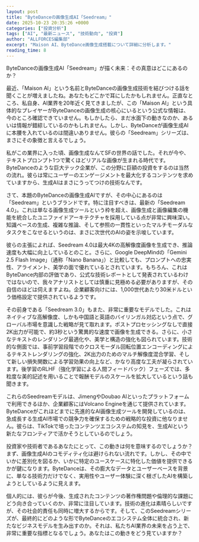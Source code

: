 ```yaml
---
layout: post
title: "ByteDanceの画像生成AI「Seedream」"
date: 2025-10-23 20:35:26 +0000
categories: ["投資分析"]
tags: ["AI", "最新ニュース", "技術動向", "投資"]
author: "ALLFORCES編集部"
excerpt: "Maison AI、ByteDance画像生成搭載について詳細に分析します。"
reading_time: 8
---
```


ByteDanceの画像生成AI「Seedream」が描く未来：その真意はどこにあるのか？

最近、「Maison AI」という名前とByteDanceの画像生成技術を結びつける話を聞くことが増えましたね。あなたもどこかで耳にしたかもしれません。正直なところ、私自身、AI業界を20年近く見てきましたが、この「Maison AI」という具体的なプレイヤーがByteDanceの画像生成の核心にいるという公式な情報は、今のところ確認できていません。もしかしたら、まだ水面下の動きなのか、あるいは情報が錯綜しているのかもしれません。しかし、ByteDanceが画像生成AIに本腰を入れているのは間違いありません。彼らの「Seedream」シリーズは、まさにその象徴と言えるでしょう。

私がこの業界に入った頃、画像生成なんてSFの世界の話でした。それが今や、テキストプロンプト1つで驚くほどリアルな画像が生まれる時代です。ByteDanceのような巨大テック企業が、この分野に巨額の投資をするのは当然の流れ。彼らは常にユーザーのエンゲージメントを最大化するコンテンツを求めていますから、生成AIはまさにうってつけの技術なんです。

さて、本題のByteDanceの画像生成AIですが、その中心にあるのは「Seedream」というブランドです。特に注目すべきは、最新の「Seedream 4.0」。これは単なる画像生成ツールという枠を超え、画像生成と画像編集の機能を統合したユニファイドアーキテクチャを採用している点が非常に興味深い。知識ベースの生成、複雑な推論、そして参照の一貫性といったマルチモーダルなタスクをこなせるというのは、まさに次世代のAIの姿を示唆しています。

彼らの主張によれば、Seedream 4.0は最大4Kの高解像度画像を生成でき、推論速度も大幅に向上しているとのこと。さらに、Google DeepMindの「Gemini 2.5 Flash Image」（通称「Nano Banana」）と比較しても、プロンプトへの忠実性、アライメント、美学の面で優れているとされています。もちろん、これはByteDance内部の評価であり、公式な技術レポートとして発表されているわけではないので、我々アナリストとしては慎重に見極める必要がありますが、その自信のほどは伺えますよね。企業顧客向けには、1,000世代あたり30米ドルという価格設定で提供されているようです。

その前身である「Seedream 3.0」もまた、非常に重要なモデルでした。これはネイティブな高解像度、しかも中国語と英語のバイリンガル対応という点で、グローバル市場を意識した戦略が見て取れます。ポストプロセッシングなしで直接2K出力が可能で、約3秒という驚異的な速度で画像を生成できる。さらに、小さなテキストのレンダリング最適化や、美学と構造の強化も図られています。技術的な側面では、事前学習段階でのクロスモーダル回転位置エンコーディングによるテキストレンダリングの強化、2K出力のためのマルチ解像度混合学習、そして新しい損失関数による学習効果の向上など、かなり高度な工夫が凝らされています。後学習のRLHF（強化学習による人間フィードバック）フェーズでは、多粒度な美的記述を用いることで報酬モデルのスケールを拡大しているという話も聞きます。

これらのSeedreamモデルは、JimengやDoubao AIといったプラットフォームで利用できるほか、企業顧客にはVolcano Engineを通じて提供されています。ByteDanceがこれほどまでに先進的なAI画像生成ツールを開発しているのは、急成長する生成AI市場での競争力を確保するための戦略的な投資に他なりません。彼らは、TikTokで培ったコンテンツエコシステムの知見を、生成AIという新たなフロンティアで活かそうとしているのでしょう。

投資家や技術者であるあなたにとって、この動きは何を意味するのでしょうか？ まず、画像生成AIのコモディティ化は避けられない流れです。しかし、その中でいかに差別化を図るか、いかに特定のユースケースに特化した価値を提供できるかが鍵になります。ByteDanceは、その膨大なデータとユーザーベースを背景に、単なる技術力だけでなく、実用性やユーザー体験に深く根ざしたAIを構築しようとしているように見えます。

個人的には、彼らが今後、生成されたコンテンツの著作権問題や倫理的な課題にどう向き合っていくのか、非常に注目しています。技術の進化は素晴らしいですが、その社会的責任も同時に増大するからです。そして、このSeedreamシリーズが、最終的にどのような形でByteDanceのエコシステム全体に統合され、新たなビジネスモデルを生み出すのか。それは、私たちAI業界の未来を占う上で、非常に重要な指標となるでしょう。あなたはこの動きをどう見ていますか？

